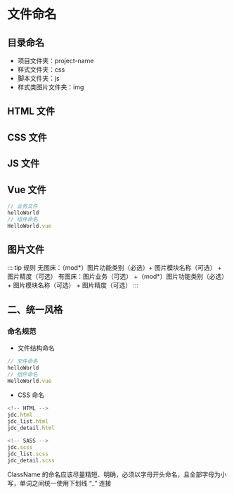 # 文件命名

## 目录命名

- 项目文件夹：project-name
- 样式文件夹：css
- 脚本文件夹：js
- 样式类图片文件夹：img

## HTML 文件

## CSS 文件

## JS 文件

## Vue 文件

```js
// 业务文件
helloWorld
// 组件命名
HelloWorld.vue
```

## 图片文件

::: tip 规则
无图床：（mod*）图片功能类别（必选）+ 图片模块名称（可选） + 图片精度（可选）
有图床：图片业务（可选） +（mod*）图片功能类别（必选）+ 图片模块名称（可选） + 图片精度（可选）
:::

## 二、统一风格

### 命名规范

- 文件结构命名

```js
// 文件命名
helloWorld
// 组件命名
HelloWorld.vue
```

- CSS 命名

```js
<!-- HTML -->
jdc.html
jdc_list.html
jdc_detail.html

<!-- SASS -->
jdc.scss
jdc_list.scss
jdc_detail.scss
```

ClassName 的命名应该尽量精短、明确，必须以字母开头命名，且全部字母为小写，单词之间统一使用下划线 “\_” 连接
